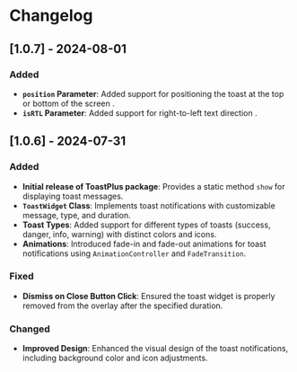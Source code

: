 # Changelog

## [1.0.7] - 2024-08-01
### Added
- **`position` Parameter**: Added support for positioning the toast at the top or bottom of the screen .
- **`isRTL` Parameter**: Added support for right-to-left text direction .



## [1.0.6] - 2024-07-31
### Added
- **Initial release of ToastPlus package**: Provides a static method `show` for displaying toast messages.
- **`ToastWidget` Class**: Implements toast notifications with customizable message, type, and duration.
- **Toast Types**: Added support for different types of toasts (success, danger, info, warning) with distinct colors and icons.
- **Animations**: Introduced fade-in and fade-out animations for toast notifications using `AnimationController` and `FadeTransition`.

### Fixed
- **Dismiss on Close Button Click**: Ensured the toast widget is properly removed from the overlay after the specified duration.

### Changed
- **Improved Design**: Enhanced the visual design of the toast notifications, including background color and icon adjustments.
